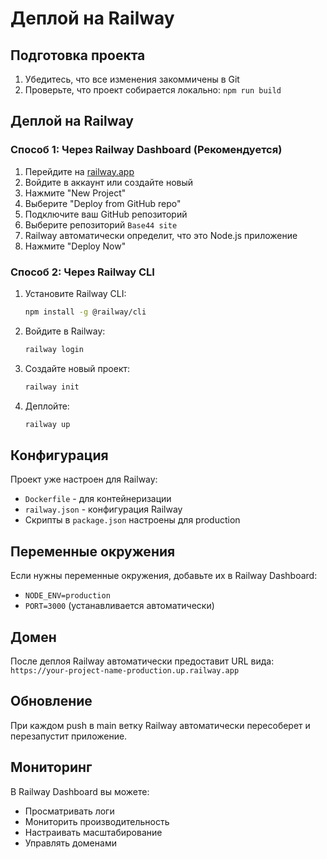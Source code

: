 # Деплой на Railway

## Подготовка проекта

1. Убедитесь, что все изменения закоммичены в Git
2. Проверьте, что проект собирается локально: `npm run build`

## Деплой на Railway

### Способ 1: Через Railway Dashboard (Рекомендуется)

1. Перейдите на [railway.app](https://railway.app)
2. Войдите в аккаунт или создайте новый
3. Нажмите "New Project"
4. Выберите "Deploy from GitHub repo"
5. Подключите ваш GitHub репозиторий
6. Выберите репозиторий `Base44 site`
7. Railway автоматически определит, что это Node.js приложение
8. Нажмите "Deploy Now"

### Способ 2: Через Railway CLI

1. Установите Railway CLI:
   ```bash
   npm install -g @railway/cli
   ```

2. Войдите в Railway:
   ```bash
   railway login
   ```

3. Создайте новый проект:
   ```bash
   railway init
   ```

4. Деплойте:
   ```bash
   railway up
   ```

## Конфигурация

Проект уже настроен для Railway:
- `Dockerfile` - для контейнеризации
- `railway.json` - конфигурация Railway
- Скрипты в `package.json` настроены для production

## Переменные окружения

Если нужны переменные окружения, добавьте их в Railway Dashboard:
- `NODE_ENV=production`
- `PORT=3000` (устанавливается автоматически)

## Домен

После деплоя Railway автоматически предоставит URL вида:
`https://your-project-name-production.up.railway.app`

## Обновление

При каждом push в main ветку Railway автоматически пересоберет и перезапустит приложение.

## Мониторинг

В Railway Dashboard вы можете:
- Просматривать логи
- Мониторить производительность
- Настраивать масштабирование
- Управлять доменами
